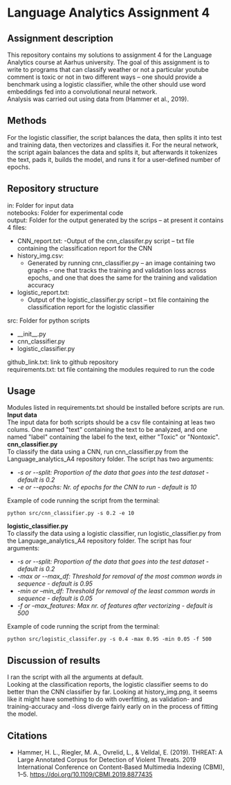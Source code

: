 # Language Analytics Assignment 4
## Assignment description
This repository contains my solutions to assignment 4 for the Language Analytics course at Aarhus university. The goal of this assignment is to write to programs that can classify weather or not a particular youtube comment is toxic or not in two different ways – one should provide a benchmark using a logistic classifier, while the other should use word embeddings fed into a convolutional neural network.     
Analysis was carried out using data from (Hammer et al., 2019).    

## Methods
For the logistic classifier, the script balances the data, then splits it into test and training data, then vectorizes and classifies it. 
For the neural network, the script again balances the data and splits it, but afterwards it tokenizes the text, pads it, builds the model, and runs it for a user-defined number of epochs.     

## Repository structure
in: Folder for input data    
notebooks: Folder for experimental code    
output: Folder for the output generated by the scrips – at present it contains 4 files:    
- CNN_report.txt:
    -Output of the cnn_classifer.py script – txt file containing the classification report for the CNN
- history_img.csv:
    - Generated by running cnn_classifier.py – an image containing two graphs – one that tracks the training and validation loss across epochs, and one that does the same for the training and validation accuracy
- logistic_report.txt:
    - Output of the logistic_classifier.py script – txt file containing the classification report for the logistic classifier

src: Folder for python scripts    
- \_\_init__.py
- cnn_classifier.py
- logistic_classifier.py

github_link.txt: link to github repository    
requirements.txt: txt file containing the modules required to run the code    

## Usage
Modules listed in requirements.txt should be installed before scripts are run.    
__Input data__    
The input data for both scripts should be a csv file containing at leas two colums. One named "text" containing the text to be analyzed, and one named "label" containing the label fo the text, either "Toxic" or "Nontoxic".    
__cnn_classifier.py__    
To classify the data using a CNN, run cnn_classifier.py from the Language_analytics_A4 repository folder. The script has two arguments:    
-	_-s or --split: Proportion of the data that goes into the test dataset - default is 0.2_    
-	_-e or --epochs: Nr. of epochs for the CNN to run - default is 10_    

Example of code running the script from the terminal:    
```
python src/cnn_classifier.py -s 0.2 -e 10
```

__logistic_classifier.py__    
To classify the data using a logistic classifier, run logistic_classifier.py from the Language_analytics_A4 repository folder. The script has four arguments:    
-	_-s or --split: Proportion of the data that goes into the test dataset - default is 0.2_
-	_-max or --max_df: Threshold for removal of the most common words in sequence - default is 0.95_
-	_-min or –min_df: Threshold for removal of the least common words in sequence - default is 0.05_
-	_-f or –max_features: Max nr. of features after vectorizing - default is 500_

Example of code running the script from the terminal:    
```
python src/logistic_classifer.py -s 0.4 -max 0.95 -min 0.05 -f 500
```

## Discussion of results
I ran the script with all the arguments at default.     
Looking at the classification reports, the logistic classifier seems to do better than the CNN classifier by far. Looking at history_img.png, it seems like it might have something to do with overfitting, as validation- and training-accuracy and -loss diverge fairly early on in the process of fitting the model.     

## Citations
-	Hammer, H. L., Riegler, M. A., Ovrelid, L., & Velldal, E. (2019). THREAT: A Large Annotated Corpus for Detection of Violent Threats. 2019 International Conference on Content-Based Multimedia Indexing (CBMI), 1–5. https://doi.org/10.1109/CBMI.2019.8877435

